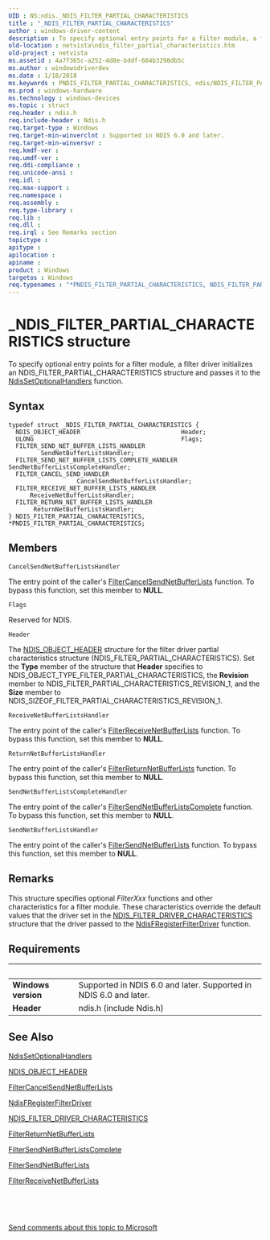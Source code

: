 ```yaml
---
UID : NS:ndis._NDIS_FILTER_PARTIAL_CHARACTERISTICS
title : "_NDIS_FILTER_PARTIAL_CHARACTERISTICS"
author : windows-driver-content
description : To specify optional entry points for a filter module, a filter driver initializes an NDIS_FILTER_PARTIAL_CHARACTERISTICS structure and passes it to the NdisSetOptionalHandlers function.
old-location : netvista\ndis_filter_partial_characteristics.htm
old-project : netvista
ms.assetid : 4a7f365c-a252-4d8e-bddf-684b3298db5c
ms.author : windowsdriverdev
ms.date : 1/18/2018
ms.keywords : PNDIS_FILTER_PARTIAL_CHARACTERISTICS, ndis/NDIS_FILTER_PARTIAL_CHARACTERISTICS, PNDIS_FILTER_PARTIAL_CHARACTERISTICS structure pointer [Network Drivers Starting with Windows Vista], netvista.ndis_filter_partial_characteristics, _NDIS_FILTER_PARTIAL_CHARACTERISTICS, NDIS_FILTER_PARTIAL_CHARACTERISTICS, filter_structures_ref_34b4c497-9a4c-4d15-9d25-672a7580456b.xml, ndis/PNDIS_FILTER_PARTIAL_CHARACTERISTICS, *PNDIS_FILTER_PARTIAL_CHARACTERISTICS, NDIS_FILTER_PARTIAL_CHARACTERISTICS structure [Network Drivers Starting with Windows Vista]
ms.prod : windows-hardware
ms.technology : windows-devices
ms.topic : struct
req.header : ndis.h
req.include-header : Ndis.h
req.target-type : Windows
req.target-min-winverclnt : Supported in NDIS 6.0 and later.
req.target-min-winversvr : 
req.kmdf-ver : 
req.umdf-ver : 
req.ddi-compliance : 
req.unicode-ansi : 
req.idl : 
req.max-support : 
req.namespace : 
req.assembly : 
req.type-library : 
req.lib : 
req.dll : 
req.irql : See Remarks section
topictype : 
apitype : 
apilocation : 
apiname : 
product : Windows
targetos : Windows
req.typenames : "*PNDIS_FILTER_PARTIAL_CHARACTERISTICS, NDIS_FILTER_PARTIAL_CHARACTERISTICS"
---
```


# _NDIS_FILTER_PARTIAL_CHARACTERISTICS structure
To specify optional entry points for a filter module, a filter driver initializes an
  NDIS_FILTER_PARTIAL_CHARACTERISTICS structure and passes it to the 
  <a href="..\ndis\nf-ndis-ndissetoptionalhandlers.md">
  NdisSetOptionalHandlers</a> function.

## Syntax
````
typedef struct _NDIS_FILTER_PARTIAL_CHARACTERISTICS {
  NDIS_OBJECT_HEADER                            Header;
  ULONG                                         Flags;
  FILTER_SEND_NET_BUFFER_LISTS_HANDLER          SendNetBufferListsHandler;
  FILTER_SEND_NET_BUFFER_LISTS_COMPLETE_HANDLER SendNetBufferListsCompleteHandler;
  FILTER_CANCEL_SEND_HANDLER                    CancelSendNetBufferListsHandler;
  FILTER_RECEIVE_NET_BUFFER_LISTS_HANDLER       ReceiveNetBufferListsHandler;
  FILTER_RETURN_NET_BUFFER_LISTS_HANDLER        ReturnNetBufferListsHandler;
} NDIS_FILTER_PARTIAL_CHARACTERISTICS, *PNDIS_FILTER_PARTIAL_CHARACTERISTICS;
````

## Members


`CancelSendNetBufferListsHandler`

The entry point of the caller's 
     <a href="..\ndis\nc-ndis-filter_cancel_send_net_buffer_lists.md">
     FilterCancelSendNetBufferLists</a> function. To bypass this function, set this member to <b>NULL</b>.

`Flags`

Reserved for NDIS.

`Header`

The 
     <a href="..\ntddndis\ns-ntddndis-_ndis_object_header.md">NDIS_OBJECT_HEADER</a> structure for the
     filter driver partial characteristics structure (NDIS_FILTER_PARTIAL_CHARACTERISTICS). Set the 
     <b>Type</b> member of the structure that 
     <b>Header</b> specifies to NDIS_OBJECT_TYPE_FILTER_PARTIAL_CHARACTERISTICS, the 
     <b>Revision</b> member to NDIS_FILTER_PARTIAL_CHARACTERISTICS_REVISION_1, and the 
     <b>Size</b> member to NDIS_SIZEOF_FILTER_PARTIAL_CHARACTERISTICS_REVISION_1.

`ReceiveNetBufferListsHandler`

The entry point of the caller's 
     <a href="..\ndis\nc-ndis-filter_receive_net_buffer_lists.md">
     FilterReceiveNetBufferLists</a> function. To bypass this function, set this member to <b>NULL</b>.

`ReturnNetBufferListsHandler`

The entry point of the caller's 
     <a href="..\ndis\nc-ndis-filter_return_net_buffer_lists.md">
     FilterReturnNetBufferLists</a> function. To bypass this function, set this member to <b>NULL</b>.

`SendNetBufferListsCompleteHandler`

The entry point of the caller's 
     <a href="..\ndis\nc-ndis-filter_send_net_buffer_lists_complete.md">
     FilterSendNetBufferListsComplete</a> function. To bypass this function, set this member to
     <b>NULL</b>.

`SendNetBufferListsHandler`

The entry point of the caller's 
     <a href="..\ndis\nc-ndis-filter_send_net_buffer_lists.md">
     FilterSendNetBufferLists</a> function. To bypass this function, set this member to <b>NULL</b>.

## Remarks
This structure specifies optional 
    <i>FilterXxx</i> functions and other characteristics for a filter module. These characteristics override
    the default values that the driver set in the 
    <a href="..\ndis\ns-ndis-_ndis_filter_driver_characteristics.md">
    NDIS_FILTER_DRIVER_CHARACTERISTICS</a> structure that the driver passed to the 
    <a href="..\ndis\nf-ndis-ndisfregisterfilterdriver.md">
    NdisFRegisterFilterDriver</a> function.

## Requirements
| &nbsp; | &nbsp; |
| ---- |:---- |
| **Windows version** | Supported in NDIS 6.0 and later. Supported in NDIS 6.0 and later. |
| **Header** | ndis.h (include Ndis.h) |

## See Also

<a href="..\ndis\nf-ndis-ndissetoptionalhandlers.md">NdisSetOptionalHandlers</a>

<a href="..\ntddndis\ns-ntddndis-_ndis_object_header.md">NDIS_OBJECT_HEADER</a>

<a href="..\ndis\nc-ndis-filter_cancel_send_net_buffer_lists.md">
   FilterCancelSendNetBufferLists</a>

<a href="..\ndis\nf-ndis-ndisfregisterfilterdriver.md">NdisFRegisterFilterDriver</a>

<a href="..\ndis\ns-ndis-_ndis_filter_driver_characteristics.md">
   NDIS_FILTER_DRIVER_CHARACTERISTICS</a>

<a href="..\ndis\nc-ndis-filter_return_net_buffer_lists.md">FilterReturnNetBufferLists</a>

<a href="..\ndis\nc-ndis-filter_send_net_buffer_lists_complete.md">
   FilterSendNetBufferListsComplete</a>

<a href="..\ndis\nc-ndis-filter_send_net_buffer_lists.md">FilterSendNetBufferLists</a>

<a href="..\ndis\nc-ndis-filter_receive_net_buffer_lists.md">FilterReceiveNetBufferLists</a>

 

 

<a href="mailto:wsddocfb@microsoft.com?subject=Documentation%20feedback [netvista\netvista]:%20NDIS_FILTER_PARTIAL_CHARACTERISTICS structure%20 RELEASE:%20(1/18/2018)&amp;body=%0A%0APRIVACY STATEMENT%0A%0AWe use your feedback to improve the documentation. We don't use your email address for any other purpose, and we'll remove your email address from our system after the issue that you're reporting is fixed. While we're working to fix this issue, we might send you an email message to ask for more info. Later, we might also send you an email message to let you know that we've addressed your feedback.%0A%0AFor more info about Microsoft's privacy policy, see http://privacy.microsoft.com/en-us/default.aspx." title="Send comments about this topic to Microsoft">Send comments about this topic to Microsoft</a>